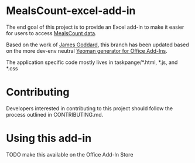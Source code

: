 # MealsCount-excel-add-in

The end goal of this project is to provide an Excel add-in to make it easier for users to access [MealsCount data](https://github.com/opensandiego/mealscount-backend).

Based on the work of [James Goddard](https://github.com/jameswgoddard), this branch has been updated based on the more dev-env neutral [Yeoman generator for Office Add-Ins](https://github.com/OfficeDev/generator-office). 

The application specific code mostly lives in taskpange/*.html, *.js, and *.css

# Contributing

Developers interested in contributing to this project should follow the process outlined in CONTRIBUTING.md.

# Using this add-in

TODO make this available on the Office Add-In Store
